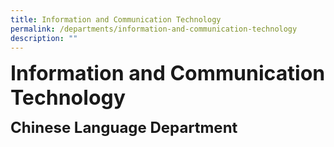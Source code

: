 ```yaml
---
title: Information and Communication Technology
permalink: /departments/information-and-communication-technology
description: ""
---
```

**<font size=6>Information and Communication Technology</font>**

**<font size=5>Chinese Language Department</font>**<br>